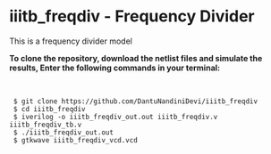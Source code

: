 # iiitb_freqdiv - Frequency Divider
This is a frequency divider model

**To clone the repository, download the netlist files and simulate the results, Enter the following commands in your terminal:** 

<br />

```
 $ git clone https://github.com/DantuNandiniDevi/iiitb_freqdiv 
 $ cd iiitb_freqdiv 
 $ iverilog -o iiitb_freqdiv_out.out iiitb_freqdiv.v iiitb_freqdiv_tb.v
 $ ./iiitb_freqdiv_out.out
 $ gtkwave iiitb_freqdiv_vcd.vcd
```
